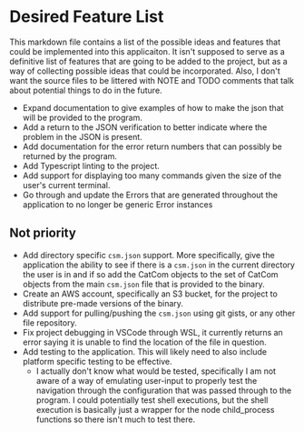 # Desired Feature List

This markdown file contains a list of the possible ideas and features that could be implemented into this applicaiton.
It isn't supposed to serve as a definitive list of features that are going to be added to the project, but as a way of
collecting possible ideas that could be incorporated. Also, I don't want the source files to be littered with NOTE and
TODO comments that talk about potential things to do in the future.

* Expand documentation to give examples of how to make the json that will be provided to the program.
* Add a return to the JSON verification to better indicate where the problem in the JSON is present.
* Add documentation for the error return numbers that can possibly be returned by the program.
* Add Typescript linting to the project.
* Add support for displaying too many commands given the size of the user's current terminal.
* Go through and update the Errors that are generated throughout the application to no longer be generic Error instances

## Not priority

* Add directory specific `csm.json` support. More specifically, give the application the ability to see if there is a
`csm.json` in the current directory the user is in and if so add the CatCom objects to the set of CatCom objects from
the main `csm.json` file that is provided to the binary.
* Create an AWS account, specifically an S3 bucket, for the project to distribute pre-made versions of the binary.
* Add support for pulling/pushing the `csm.json` using git gists, or any other file repository.
* Fix project debugging in VSCode through WSL, it currently returns an error saying it is unable to find the location of
the file in question.
* Add testing to the application. This will likely need to also include platform specific testing to be effective.
  * I actually don't know what would be tested, specifically I am not aware of a way of emulating user-input to
    properly test the navigation through the configuration that was passed through to the program. I could potentially
    test shell executions, but the shell execution is basically just a wrapper for the node child_process functions so
    there isn't much to test there.
